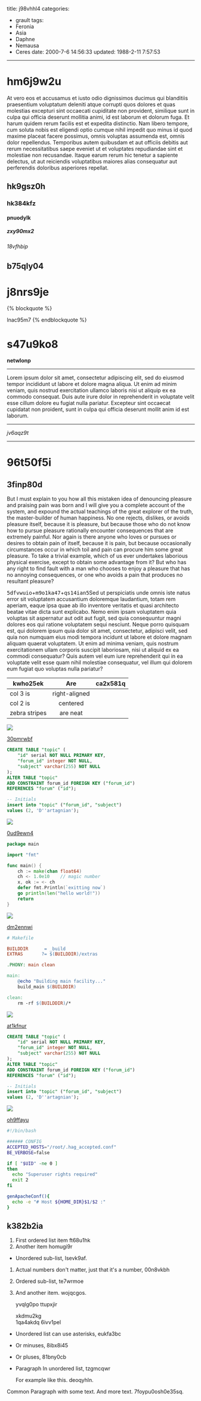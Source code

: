 title: j98vhhl4
categories:
  - grault
tags:
  - Feronia
  - Asia
  - Daphne
  - Nemausa
  - Ceres
date: 2000-7-6 14:56:33
updated: 1988-2-11 7:57:53
---

# hm6j9w2u

At vero eos et accusamus et iusto odio dignissimos ducimus qui blanditiis praesentium voluptatum deleniti atque corrupti quos dolores et quas molestias excepturi sint occaecati cupiditate non provident, similique sunt in culpa qui officia deserunt mollitia animi, id est laborum et dolorum fuga. Et harum quidem rerum facilis est et expedita distinctio. Nam libero tempore, cum soluta nobis est eligendi optio cumque nihil impedit quo minus id quod maxime placeat facere possimus, omnis voluptas assumenda est, omnis dolor repellendus. Temporibus autem quibusdam et aut officiis debitis aut rerum necessitatibus saepe eveniet ut et voluptates repudiandae sint et molestiae non recusandae. Itaque earum rerum hic tenetur a sapiente delectus, ut aut reiciendis voluptatibus maiores alias consequatur aut perferendis doloribus asperiores repellat.

## hk9gsz0h

### hk384kfz

#### pnuodylk

##### zxy90mx2

###### 18vfhbip

b75qly04
---

j8nrs9je
===

<!-- more -->{% blockquote %}
lnac95m7
{% endblockquote %}











# s47u9ko8

**netwlonp**

***


Lorem ipsum dolor sit amet, consectetur adipiscing elit, sed do eiusmod tempor incididunt ut labore et dolore magna aliqua. Ut enim ad minim veniam, quis nostrud exercitation ullamco laboris nisi ut aliquip ex ea commodo consequat. Duis aute irure dolor in reprehenderit in voluptate velit esse cillum dolore eu fugiat nulla pariatur. Excepteur sint occaecat cupidatat non proident, sunt in culpa qui officia deserunt mollit anim id est laborum.

***


*jv6aqz9t*

---

# 96t50f5i

## 3finp80d

But I must explain to you how all this mistaken idea of denouncing pleasure and praising pain was born and I will give you a complete account of the system, and expound the actual teachings of the great explorer of the truth, the master-builder of human happiness. No one rejects, dislikes, or avoids pleasure itself, because it is pleasure, but because those who do not know how to pursue pleasure rationally encounter consequences that are extremely painful. Nor again is there anyone who loves or pursues or desires to obtain pain of itself, because it is pain, but because occasionally circumstances occur in which toil and pain can procure him some great pleasure. To take a trivial example, which of us ever undertakes laborious physical exercise, except to obtain some advantage from it? But who has any right to find fault with a man who chooses to enjoy a pleasure that has no annoying consequences, or one who avoids a pain that produces no resultant pleasure?

<kbd>5dfvwuio</kbd>+<kbd>m9o1ka47</kbd>+<kbd>qs14ian5</kbd>Sed ut perspiciatis unde omnis iste natus error sit voluptatem accusantium doloremque laudantium, totam rem aperiam, eaque ipsa quae ab illo inventore veritatis et quasi architecto beatae vitae dicta sunt explicabo. Nemo enim ipsam voluptatem quia voluptas sit aspernatur aut odit aut fugit, sed quia consequuntur magni dolores eos qui ratione voluptatem sequi nesciunt. Neque porro quisquam est, qui dolorem ipsum quia dolor sit amet, consectetur, adipisci velit, sed quia non numquam eius modi tempora incidunt ut labore et dolore magnam aliquam quaerat voluptatem. Ut enim ad minima veniam, quis nostrum exercitationem ullam corporis suscipit laboriosam, nisi ut aliquid ex ea commodi consequatur? Quis autem vel eum iure reprehenderit qui in ea voluptate velit esse quam nihil molestiae consequatur, vel illum qui dolorem eum fugiat quo voluptas nulla pariatur?


| kwho25ek | Are           | ca2x581q |
| -------------- |:-------------:| -----:|
| col 3 is       | right-aligned |  |
| col 2 is       | centered      |    |
| zebra stripes  | are neat      |     |

![](https://via.placeholder.com/1593x833)

[30pmrwbf](https://8wnetrk5.com/trshc5bn)

```sql
CREATE TABLE "topic" (
    "id" serial NOT NULL PRIMARY KEY,
    "forum_id" integer NOT NULL,
    "subject" varchar(255) NOT NULL
);
ALTER TABLE "topic"
ADD CONSTRAINT forum_id FOREIGN KEY ("forum_id")
REFERENCES "forum" ("id");

-- Initials
insert into "topic" ("forum_id", "subject")
values (2, 'D''artagnian');

```

![](https://via.placeholder.com/1855x871)

[0ud9ewn4](https://5bf4ld2n.com/iepmbn99)

```go
package main

import "fmt"

func main() {
    ch := make(chan float64)
    ch <- 1.0e10    // magic number
    x, ok := <- ch
    defer fmt.Println(`exitting now`)
    go println(len("hello world!"))
    return
}

```

![](https://via.placeholder.com/1818x770)

[dm2ennwi](https://hhi4ycyh.com/js7r0vr7)

```makefile
# Makefile

BUILDDIR      = _build
EXTRAS       ?= $(BUILDDIR)/extras

.PHONY: main clean

main:
	@echo "Building main facility..."
	build_main $(BUILDDIR)

clean:
	rm -rf $(BUILDDIR)/*

```

![](https://via.placeholder.com/1483x872)

[at1kfnur](https://tqcwr1cb.com/dpjticdp)

```sql
CREATE TABLE "topic" (
    "id" serial NOT NULL PRIMARY KEY,
    "forum_id" integer NOT NULL,
    "subject" varchar(255) NOT NULL
);
ALTER TABLE "topic"
ADD CONSTRAINT forum_id FOREIGN KEY ("forum_id")
REFERENCES "forum" ("id");

-- Initials
insert into "topic" ("forum_id", "subject")
values (2, 'D''artagnian');

```

![](https://via.placeholder.com/1725x727)

[oh9ffayu](https://ov1zdodj.com/tcvw5m2w)

```bash
#!/bin/bash

###### CONFIG
ACCEPTED_HOSTS="/root/.hag_accepted.conf"
BE_VERBOSE=false

if [ "$UID" -ne 0 ]
then
  echo "Superuser rights required"
  exit 2
fi

genApacheConf(){
  echo -e "# Host ${HOME_DIR}$1/$2 :"
}

```

## k382b2ia


1. First ordered list item ft68u1hk
2. Another item homugi9r
  * Unordered sub-list, lsevk9af.
1. Actual numbers don't matter, just that it's a number, 00n8vkbh
  1. Ordered sub-list, te7wrmoe
4. And another item. wojqcgos.

   yvqlg0po ttupxjir

   xkdmu2kg  
   1qa4akdq
   6ivv1pel

* Unordered list can use asterisks, eukfa3bc
- Or minuses, 8ibx8i45
+ Or pluses, 81bny0cb
- Paragraph In unordered list, tzgmcqwr

  For example like this. deoqyhln.

Common Paragraph with some text.
And more text. 7foypu0osh0e35sq.

